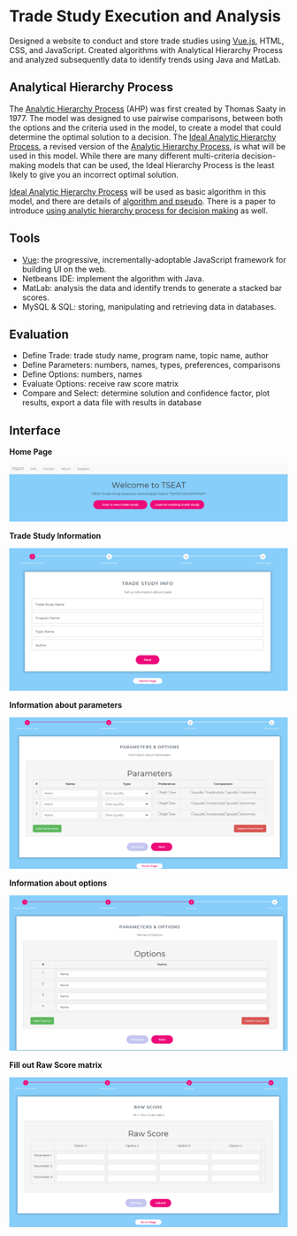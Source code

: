 # Trade Study Execution and Analysis

Designed a website to conduct and store trade studies using [Vue.js](https://vuejs.org/), HTML, CSS, and JavaScript. Created algorithms with Analytical Hierarchy Process and analyzed subsequently data to identify trends using Java and MatLab.

## Analytical Hierarchy Process

The [Analytic Hierarchy Process](https://en.wikipedia.org/wiki/Analytic_hierarchy_process) (AHP) was first created by Thomas Saaty in 1977. The model was designed to use pairwise comparisons, between both the options and the criteria used in the model, to create a model that could determine the optimal solution to a decision. The [Ideal Analytic Hierarchy Process](./docs/TSEAT%20intro.pdf), a revised version of the [Analytic Hierarchy Process](./docs/AHP%20algorithm.pdf), is what will be used in this model. While there are many different multi-criteria decision-making models that can be used, the Ideal Hierarchy Process is the least likely to give you an incorrect optimal solution.

[Ideal Analytic Hierarchy Process](./docs/AHP%20tutorial.pdf) will be used as basic algorithm in this model, and there are details of [algorithm and pseudo](./docs/TSEAT%20Algorithm.pdf). There is a paper to introduce [using analytic hierarchy process for decision making](./docs/AHP%20paper.pdf) as well.

## Tools

- [Vue](https://github.com/vuejs/vue): the progressive, incrementally-adoptable JavaScript framework for building UI on the web.
- Netbeans IDE: implement the algorithm with Java.
- MatLab: analysis the data and identify trends to generate a stacked bar scores.
- MySQL & SQL: storing, manipulating and retrieving data in databases.

## Evaluation

- Define Trade: trade study name, program name, topic name, author
- Define Parameters: numbers, names, types, preferences, comparisons
- Define Options: numbers, names
- Evaluate Options: receive raw score matrix
- Compare and Select: determine solution and confidence factor, plot results, export a data file with results in database

## Interface

**Home Page**

![Screenshot](./images/HomePage.PNG)

**Trade Study Information**

![Screenshot](./images/TradeStudeInfo.PNG)

**Information about parameters**

![Screenshot](./images/ParametersInfo.PNG)

**Information about options**

![Screenshot](./images/OptionsInfo.PNG)

**Fill out Raw Score matrix**

![Screenshot](./images/RawScoreMatrix.PNG)
